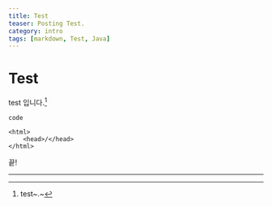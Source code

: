 ```yaml
---
title: Test
teaser: Posting Test.
category: intro
tags: [markdown, Test, Java]
---
```


# Test
test 입니다.[^1]

`code`

```
<html>
	<head>/</head>
</html>
```

끝!


---

[^1]:
    test~.~
